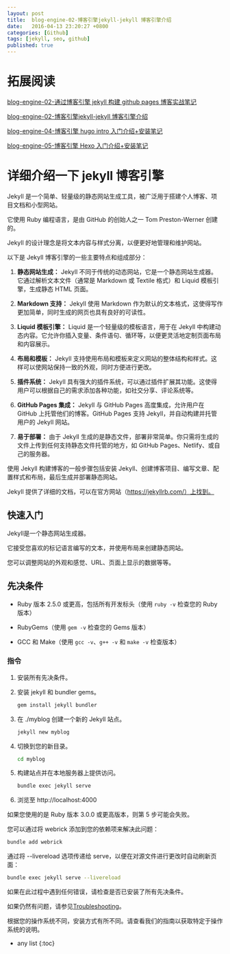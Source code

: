 ```yaml
---
layout: post
title:  blog-engine-02-博客引擎jekyll-jekyll 博客引擎介绍
date:   2016-04-13 23:20:27 +0800
categories: [Github]
tags: [jekyll, seo, github]
published: true
---
```


# 拓展阅读

[blog-engine-02-通过博客引擎 jekyll 构建 github pages 博客实战笔记](https://houbb.github.io/2016/04/13/blog-engine-02-jekyll-01-install)

[blog-engine-02-博客引擎jekyll-jekyll 博客引擎介绍](https://houbb.github.io/2016/04/13/blog-engine-03-jekyll-02-intro)

[blog-engine-04-博客引擎 hugo intro 入门介绍+安装笔记](https://houbb.github.io/2016/04/13/blog-engine-04-hugo-intro)

[blog-engine-05-博客引擎 Hexo 入门介绍+安装笔记](https://houbb.github.io/2017/03/29/blog-engine-05-hexo)


# 详细介绍一下 jekyll 博客引擎

Jekyll 是一个简单、轻量级的静态网站生成工具，被广泛用于搭建个人博客、项目文档和小型网站。

它使用 Ruby 编程语言，是由 GitHub 的创始人之一 Tom Preston-Werner 创建的。

Jekyll 的设计理念是将文本内容与样式分离，以便更好地管理和维护网站。

以下是 Jekyll 博客引擎的一些主要特点和组成部分：

1. **静态网站生成：** Jekyll 不同于传统的动态网站，它是一个静态网站生成器。它通过解析文本文件（通常是 Markdown 或 Textile 格式）和 Liquid 模板引擎，生成静态 HTML 页面。

2. **Markdown 支持：** Jekyll 使用 Markdown 作为默认的文本格式，这使得写作更加简单，同时生成的网页也具有良好的可读性。

3. **Liquid 模板引擎：** Liquid 是一个轻量级的模板语言，用于在 Jekyll 中构建动态内容。它允许你插入变量、条件语句、循环等，以便更灵活地定制页面布局和内容展示。

4. **布局和模板：** Jekyll 支持使用布局和模板来定义网站的整体结构和样式。这样可以使网站保持一致的外观，同时方便进行更改。

5. **插件系统：** Jekyll 具有强大的插件系统，可以通过插件扩展其功能。这使得用户可以根据自己的需求添加各种功能，如社交分享、评论系统等。

6. **GitHub Pages 集成：** Jekyll 与 GitHub Pages 高度集成，允许用户在 GitHub 上托管他们的博客。GitHub Pages 支持 Jekyll，并自动构建并托管用户的 Jekyll 网站。

7. **易于部署：** 由于 Jekyll 生成的是静态文件，部署非常简单。你只需将生成的文件上传到任何支持静态文件托管的地方，如 GitHub Pages、Netlify、或自己的服务器。

使用 Jekyll 构建博客的一般步骤包括安装 Jekyll、创建博客项目、编写文章、配置样式和布局，最后生成并部署静态网站。

Jekyll 提供了详细的文档，可以在官方网站（https://jekyllrb.com/）上找到。


## 快速入门

Jekyll是一个静态网站生成器。

它接受您喜欢的标记语言编写的文本，并使用布局来创建静态网站。

您可以调整网站的外观和感觉、URL、页面上显示的数据等等。

## 先决条件

- Ruby 版本 2.5.0 或更高，包括所有开发标头（使用 `ruby -v` 检查您的 Ruby 版本）

- RubyGems（使用 `gem -v` 检查您的 Gems 版本）

- GCC 和 Make（使用 `gcc -v`、`g++ -v` 和 `make -v` 检查版本）

### 指令

1. 安装所有先决条件。

2. 安装 jekyll 和 bundler gems。

    ```bash
    gem install jekyll bundler
    ```

3. 在 ./myblog 创建一个新的 Jekyll 站点。

    ```bash
    jekyll new myblog
    ```

4. 切换到您的新目录。

    ```bash
    cd myblog
    ```

5. 构建站点并在本地服务器上提供访问。

    ```bash
    bundle exec jekyll serve
    ```

6. 浏览至 http://localhost:4000

如果您使用的是 Ruby 版本 3.0.0 或更高版本，则第 5 步可能会失败。

您可以通过将 webrick 添加到您的依赖项来解决此问题：
```bash
bundle add webrick
```

通过将 --livereload 选项传递给 serve，以便在对源文件进行更改时自动刷新页面：

```bash
bundle exec jekyll serve --livereload
```
如果在此过程中遇到任何错误，请检查是否已安装了所有先决条件。

如果仍然有问题，请参见[Troubleshooting](https://jekyllrb.com/docs/troubleshooting/#configuration-problems)。

根据您的操作系统不同，安装方式有所不同。请查看我们的指南以获取特定于操作系统的说明。


* any list
{:toc}
